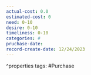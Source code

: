 ```yaml
---
actual-cost: 0.0
estimated-cost: 0
need: 0-10
desire: 0-10
timeliness: 0-10
categories: #
pruchase-date:
record-create-date: 12/24/2023
---
```

^properties
tags: #Purchase

